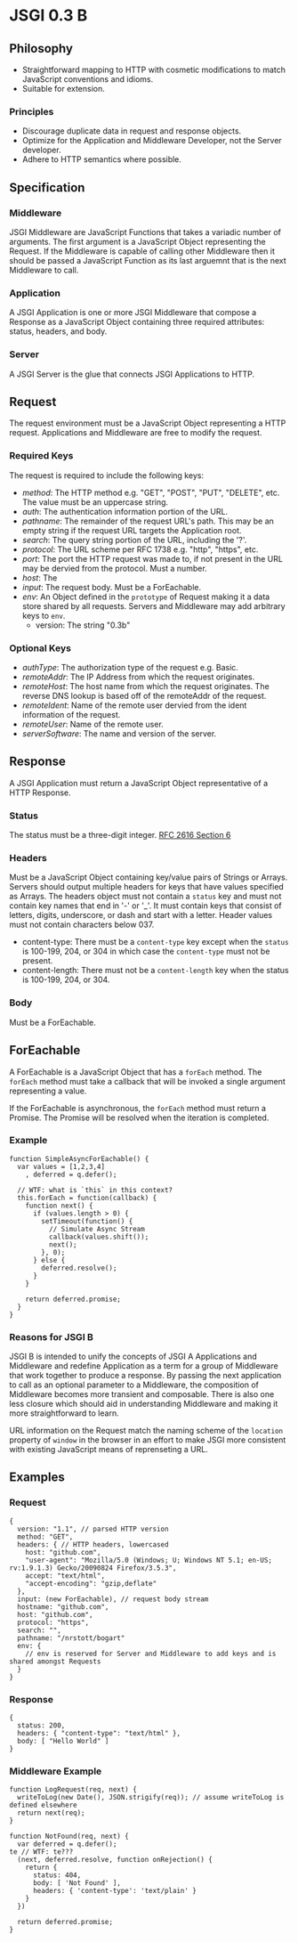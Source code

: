 # JSGI 0.3 B

## Philosophy

* Straightforward mapping to HTTP with cosmetic modifications to match JavaScript conventions and idioms.
* Suitable for extension.

### Principles

* Discourage duplicate data in request and response objects.
* Optimize for the Application and Middleware Developer, not the Server developer.
* Adhere to HTTP semantics where possible.

## Specification

### Middleware

JSGI Middleware are JavaScript Functions that takes a variadic number of arguments. The first argument is a 
JavaScript Object representing the Request. If the Middleware is capable of calling other Middleware then 
it should be passed a JavaScript Function as its last arguemnt that is the next Middleware to call.

### Application

A JSGI Application is one or more JSGI Middleware that compose a Response as a JavaScript Object
containing three required attributes: status, headers, and body.

### Server

A JSGI Server is the glue that connects JSGI Applications to HTTP.

## Request

The request environment must be a JavaScript Object representing a HTTP request. Applications and Middleware are free to modify the request.

### Required Keys

The request is required to include the following keys:

* _method_: The HTTP method e.g. "GET", "POST", "PUT", "DELETE", etc. The value must be an uppercase string.
* _auth_: The authentication information portion of the URL.
* _pathname_: The remainder of the request URL's path. This may be an empty string if the request URL targets the Application root.
* _search_:  The query string portion of the URL, including the '?'.
* _protocol_: The URL scheme per RFC 1738 e.g. "http", "https", etc.
* _port_: The port the HTTP request was made to, if not present in the URL may be dervied from the protocol. Must a number.
* _host_: The 
* _input_: The request body. Must be a ForEachable.
* _env_: An Object defined in the `prototype` of Request making it a data store shared by all requests. Servers and Middleware may add arbitrary keys to `env`.
  * version: The string "0.3b"

### Optional Keys

* _authType_: The authorization type of the request e.g. Basic.
* _remoteAddr_: The IP Address from which the request originates.
* _remoteHost_: The host name from which the request originates. The reverse DNS lookup is based off of the remoteAddr of the request.
* _remoteIdent_: Name of the remote user dervied from the ident information of the request.
* _remoteUser_: Name of the remote user.
* _serverSoftware_: The name and version of the server.

## Response

A JSGI Application must return a JavaScript Object representative of a HTTP Response.

### Status

The status must be a three-digit integer. [RFC 2616 Section 6](http://www.w3.org/Protocols/rfc2616/rfc2616-sec6.html#sec6.1.1)

### Headers

Must be a JavaScript Object containing key/value pairs of Strings or Arrays. Servers should output
multiple headers for keys that have values specified as Arrays. The headers object must not contain a `status`
key and must not contain key names that end in '-' or '_'. It must contain keys that consist of letters, digits,
underscore, or dash and start with a letter. Header values must not contain characters below 037.

* content-type: There must be a `content-type` key except when the `status` is 100-199, 204, or 304 in which case the `content-type` must not be present.
* content-length: There must not be a `content-length` key when the status is 100-199, 204, or 304.

### Body

Must be a ForEachable.

## ForEachable

A ForEachable is a JavaScript Object that has a `forEach` method. The `forEach` method must take a callback that
will be invoked a single argument representing a value.

If the ForEachable is asynchronous, the `forEach` method must return a Promise. The Promise will be resolved when
the iteration is completed.

### Example

    function SimpleAsyncForEachable() {
      var values = [1,2,3,4]
        , deferred = q.defer();

      // WTF: what is `this` in this context?
      this.forEach = function(callback) {
        function next() {
          if (values.length > 0) {
            setTimeout(function() {
              // Simulate Async Stream
              callback(values.shift());
              next();
            }, 0);
          } else {
            deferred.resolve();
          }
        }

        return deferred.promise;
      }
    }

### Reasons for JSGI B

JSGI B is intended to unify the concepts of JSGI A Applications and Middleware and redefine Application as a term
for a group of Middleware that work together to produce a response. By passing the next application to call as an
optional parameter to a Middleware, the composition of Middleware becomes more transient and composable. There is also
one less closure which should aid in understanding Middleware and making it more straightforward to learn.

URL information on the Request match the naming scheme of the `location` property of `window` in the browser 
in an effort to make JSGI more consistent with existing JavaScript means of reprenseting a URL.

## Examples

### Request

    {
      version: "1.1", // parsed HTTP version
      method: "GET",
      headers: { // HTTP headers, lowercased
        host: "github.com",
        "user-agent": "Mozilla/5.0 (Windows; U; Windows NT 5.1; en-US; rv:1.9.1.3) Gecko/20090824 Firefox/3.5.3",
        accept: "text/html",
        "accept-encoding": "gzip,deflate"
      },
      input: (new ForEachable), // request body stream
      hostname: "github.com",
      host: "github.com",
      protocol: "https",
      search: "",
      pathname: "/nrstott/bogart"
      env: { 
        // env is reserved for Server and Middleware to add keys and is shared amongst Requests
      }
    }

### Response

    {
      status: 200,
      headers: { "content-type": "text/html" },
      body: [ "Hello World" ]
    }

### Middleware Example

    function LogRequest(req, next) {
      writeToLog(new Date(), JSON.strigify(req)); // assume writeToLog is defined elsewhere
      return next(req);
    }

    function NotFound(req, next) {
      var deferred = q.defer();
    te // WTF: te???
      (next, deferred.resolve, function onRejection() {
        return {
          status: 404,
          body: [ 'Not Found' ],
          headers: { 'content-type': 'text/plain' }
        }
      })

      return deferred.promise;
    }
